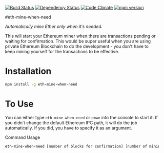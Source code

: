 [![Build Status](https://travis-ci.org/yxliang01/eth-mine-when-need.svg?branch=master)](https://travis-ci.org/yxliang01/eth-mine-when-need)
[![Dependency Status](https://david-dm.org/yxliang01/eth-mine-when-need.svg)]()
[![Code Climate](https://codeclimate.com/github/yxliang01/eth-mine-when-need/badges/gpa.svg)](https://codeclimate.com/github/yxliang01/eth-mine-when-need)
[![npm version](https://badge.fury.io/js/eth-mine-when-need.svg)](https://badge.fury.io/js/eth-mine-when-need)

#eth-mine-when-need

*Automatically mine Ether only when it's needed.*

This will start your Ethereum miner when there are transactions pending or waiting for confirmation. This would be super useful when you are using private Ethereum Blockchain to do the development - you don't have to keep mining yourself for the transactions to be effective.

Installation
======

```bash
npm install -g eth-mine-when-need
```

To Use
=====
You can either type `eth-mine-when-need` or `emwn` into the console to start it. If you didn't change the default Ethereum IPC path, it will do the job automatically. If you did, you have to specify it as an argument.

Command Usage

```bash
eth-mine-when-need [number of blocks for confirmation] [number of mining threads] [Eth IPC Path]
```

